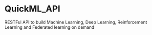 # QuickML_API
RESTFul API to build Machine Learning, Deep Learning, Reinforcement Learning and Federated learning on demand 
